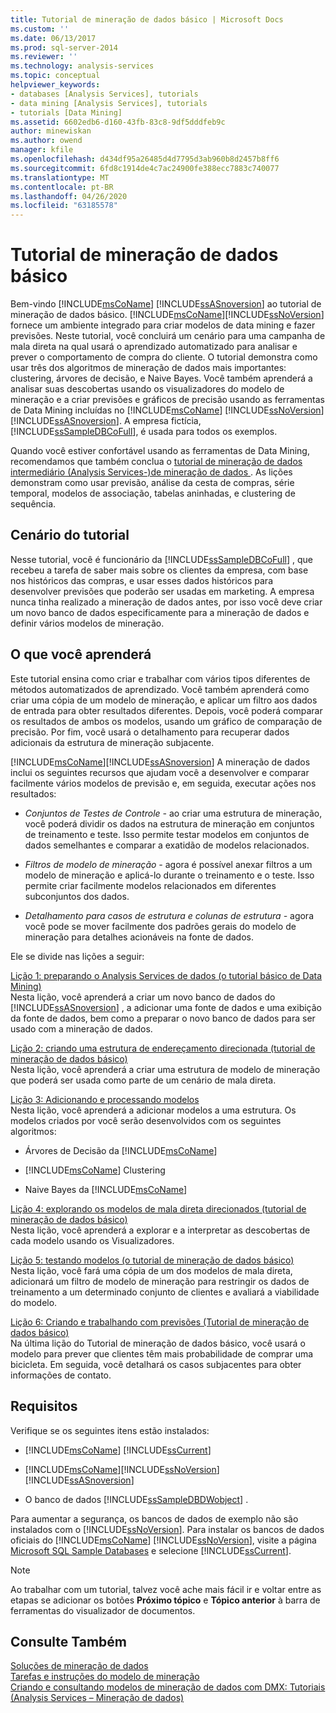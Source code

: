```yaml
---
title: Tutorial de mineração de dados básico | Microsoft Docs
ms.custom: ''
ms.date: 06/13/2017
ms.prod: sql-server-2014
ms.reviewer: ''
ms.technology: analysis-services
ms.topic: conceptual
helpviewer_keywords:
- databases [Analysis Services], tutorials
- data mining [Analysis Services], tutorials
- tutorials [Data Mining]
ms.assetid: 6602edb6-d160-43fb-83c8-9df5dddfeb9c
author: minewiskan
ms.author: owend
manager: kfile
ms.openlocfilehash: d434df95a26485d4d7795d3ab960b8d2457b8ff6
ms.sourcegitcommit: 6fd8c1914de4c7ac24900fe388ecc7883c740077
ms.translationtype: MT
ms.contentlocale: pt-BR
ms.lasthandoff: 04/26/2020
ms.locfileid: "63185578"
---
```

# <a name="basic-data-mining-tutorial"></a>Tutorial de mineração de dados básico
  Bem-vindo [!INCLUDE[msCoName](../includes/msconame-md.md)] [!INCLUDE[ssASnoversion](../includes/ssasnoversion-md.md)] ao tutorial de mineração de dados básico. [!INCLUDE[msCoName](../includes/msconame-md.md)][!INCLUDE[ssNoVersion](../includes/ssnoversion-md.md)] fornece um ambiente integrado para criar modelos de data mining e fazer previsões. Neste tutorial, você concluirá um cenário para uma campanha de mala direta na qual usará o aprendizado automatizado para analisar e prever o comportamento de compra do cliente. O tutorial demonstra como usar três dos algoritmos de mineração de dados mais importantes: clustering, árvores de decisão, e Naive Bayes. Você também aprenderá a analisar suas descobertas usando os visualizadores do modelo de mineração e a criar previsões e gráficos de precisão usando as ferramentas de Data Mining incluídas no [!INCLUDE[msCoName](../includes/msconame-md.md)] [!INCLUDE[ssNoVersion](../includes/ssnoversion-md.md)] [!INCLUDE[ssASnoversion](../includes/ssasnoversion-md.md)]. A empresa fictícia, [!INCLUDE[ssSampleDBCoFull](../includes/sssampledbcofull-md.md)], é usada para todos os exemplos.  
  
 Quando você estiver confortável usando as ferramentas de Data Mining, recomendamos que também conclua o [tutorial de mineração de dados intermediário &#40;Analysis Services-&#41;de mineração de dados ](../../2014/tutorials/intermediate-data-mining-tutorial-analysis-services-data-mining.md). As lições demonstram como usar previsão, análise da cesta de compras, série temporal, modelos de associação, tabelas aninhadas, e clustering de sequência.  
  
## <a name="tutorial-scenario"></a>Cenário do tutorial  
 Nesse tutorial, você é funcionário da [!INCLUDE[ssSampleDBCoFull](../includes/sssampledbcofull-md.md)] , que recebeu a tarefa de saber mais sobre os clientes da empresa, com base nos históricos das compras, e usar esses dados históricos para desenvolver previsões que poderão ser usadas em marketing. A empresa nunca tinha realizado a mineração de dados antes, por isso você deve criar um novo banco de dados especificamente para a mineração de dados e definir vários modelos de mineração.  
  
## <a name="what-you-will-learn"></a>O que você aprenderá  
 Este tutorial ensina como criar e trabalhar com vários tipos diferentes de métodos automatizados de aprendizado. Você também aprenderá como criar uma cópia de um modelo de mineração, e aplicar um filtro aos dados de entrada para obter resultados diferentes. Depois, você poderá comparar os resultados de ambos os modelos, usando um gráfico de comparação de precisão. Por fim, você usará o detalhamento para recuperar dados adicionais da estrutura de mineração subjacente.  
  
 [!INCLUDE[msCoName](../includes/msconame-md.md)][!INCLUDE[ssASnoversion](../includes/ssasnoversion-md.md)] A mineração de dados inclui os seguintes recursos que ajudam você a desenvolver e comparar facilmente vários modelos de previsão e, em seguida, executar ações nos resultados:  
  
-   *Conjuntos de Testes de Controle -* ao criar uma estrutura de mineração, você poderá dividir os dados na estrutura de mineração em conjuntos de treinamento e teste. Isso permite testar modelos em conjuntos de dados semelhantes e comparar a exatidão de modelos relacionados.  
  
-   *Filtros de modelo de mineração -* agora é possível anexar filtros a um modelo de mineração e aplicá-lo durante o treinamento e o teste. Isso permite criar facilmente modelos relacionados em diferentes subconjuntos dos dados.  
  
-   *Detalhamento para casos de estrutura e colunas de estrutura -* agora você pode se mover facilmente dos padrões gerais do modelo de mineração para detalhes acionáveis na fonte de dados.  
  
 Ele se divide nas lições a seguir:  
  
 [Lição 1: preparando o Analysis Services de dados &#40;o tutorial básico de Data Mining&#41;](../../2014/tutorials/lesson-1-preparing-the-analysis-services-database-basic-data-mining-tutorial.md)  
 Nesta lição, você aprenderá a criar um novo banco de dados do [!INCLUDE[ssASnoversion](../includes/ssasnoversion-md.md)] , a adicionar uma fonte de dados e uma exibição da fonte de dados, bem como a preparar o novo banco de dados para ser usado com a mineração de dados.  
  
 [Lição 2: criando uma estrutura de endereçamento direcionada &#40;tutorial de mineração de dados básico&#41;](../../2014/tutorials/lesson-2-building-a-targeted-mailing-structure-basic-data-mining-tutorial.md)  
 Nesta lição, você aprenderá a criar uma estrutura de modelo de mineração que poderá ser usada como parte de um cenário de mala direta.  
  
 [Lição 3: Adicionando e processando modelos](../../2014/tutorials/lesson-3-adding-and-processing-models.md)  
 Nesta lição, você aprenderá a adicionar modelos a uma estrutura. Os modelos criados por você serão desenvolvidos com os seguintes algoritmos:  
  
-   Árvores de Decisão da [!INCLUDE[msCoName](../includes/msconame-md.md)]  
  
-   [!INCLUDE[msCoName](../includes/msconame-md.md)] Clustering  
  
-   Naive Bayes da [!INCLUDE[msCoName](../includes/msconame-md.md)]  
  
 [Lição 4: explorando os modelos de mala direta direcionados &#40;tutorial de mineração de dados básico&#41;](../../2014/tutorials/lesson-4-exploring-the-targeted-mailing-models-basic-data-mining-tutorial.md)  
 Nesta lição, você aprenderá a explorar e a interpretar as descobertas de cada modelo usando os Visualizadores.  
  
 [Lição 5: testando modelos &#40;o tutorial de mineração de dados básico&#41;](../../2014/tutorials/lesson-5-testing-models-basic-data-mining-tutorial.md)  
 Nesta lição, você fará uma cópia de um dos modelos de mala direta, adicionará um filtro de modelo de mineração para restringir os dados de treinamento a um determinado conjunto de clientes e avaliará a viabilidade do modelo.  
  
 [Lição 6: Criando e trabalhando com previsões &#40;Tutorial de mineração de dados básico&#41;](../../2014/tutorials/lesson-6-creating-and-working-with-predictions-basic-data-mining-tutorial.md)  
 Na última lição do Tutorial de mineração de dados básico, você usará o modelo para prever que clientes têm mais probabilidade de comprar uma bicicleta. Em seguida, você detalhará os casos subjacentes para obter informações de contato.  
  
## <a name="requirements"></a>Requisitos  
 Verifique se os seguintes itens estão instalados:  
  
-   [!INCLUDE[msCoName](../includes/msconame-md.md)] [!INCLUDE[ssCurrent](../includes/sscurrent-md.md)]  
  
-   [!INCLUDE[msCoName](../includes/msconame-md.md)][!INCLUDE[ssNoVersion](../includes/ssnoversion-md.md)] [!INCLUDE[ssASnoversion](../includes/ssasnoversion-md.md)]  
  
-   O banco de dados [!INCLUDE[ssSampleDBDWobject](../includes/sssampledbdwobject-md.md)] .  
  
 Para aumentar a segurança, os bancos de dados de exemplo não são instalados com o [!INCLUDE[ssNoVersion](../includes/ssnoversion-md.md)]. Para instalar os bancos de dados oficiais do [!INCLUDE[msCoName](../includes/msconame-md.md)] [!INCLUDE[ssNoVersion](../includes/ssnoversion-md.md)], visite a página [Microsoft SQL Sample Databases](https://go.microsoft.com/fwlink/?LinkId=88417) e selecione [!INCLUDE[ssCurrent](../includes/sscurrent-md.md)].  
  
> [!NOTE]  
>  Ao trabalhar com um tutorial, talvez você ache mais fácil ir e voltar entre as etapas se adicionar os botões **Próximo tópico** e **Tópico anterior** à barra de ferramentas do visualizador de documentos.  
  
## <a name="see-also"></a>Consulte Também  
 [Soluções de mineração de dados](../../2014/analysis-services/data-mining/data-mining-solutions.md)   
 [Tarefas e instruções do modelo de mineração](../../2014/analysis-services/data-mining/mining-model-tasks-and-how-tos.md)   
 [Criando e consultando modelos de mineração de dados com DMX: Tutoriais &#40;Analysis Services – Mineração de dados&#41;](../../2014/tutorials/create-query-data-mining-models-dmx-tutorials.md)  
  
  
